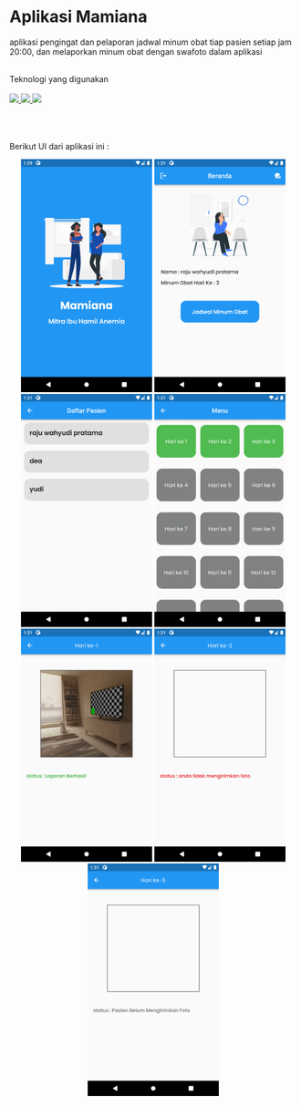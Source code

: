 # Aplikasi Mamiana

aplikasi pengingat dan pelaporan jadwal minum obat tiap pasien setiap jam 20:00, dan melaporkan minum obat dengan swafoto dalam aplikasi

<br>
Teknologi yang digunakan
<br>
<br>
<a href="https://dart.dev/">
    <img src="https://skillicons.dev/icons?i=dart" width=50"/>
  </a>
  
  <a href="https://dart.dev/">
    <img src="https://skillicons.dev/icons?i=flutter" width=50"/>
  </a>
  
  <a href="https://dart.dev/">
    <img src="https://skillicons.dev/icons?i=firebase" width=50"/>
  </a>
  
<br>
<br>
<br>
<br>


Berikut UI dari aplikasi ini : 

<div align = center>
<img src="https://github.com/rajuwahyudii/mamiana-flutter/blob/main/Screenshot_1665037753.png" width="230">
<img src="https://github.com/rajuwahyudii/mamiana-flutter/blob/main/Screenshot_1665037868.png" width="230">
<img src="https://github.com/rajuwahyudii/mamiana-flutter/blob/main/Screenshot_1665037875.png" width="230">
<img src="https://github.com/rajuwahyudii/mamiana-flutter/blob/main/Screenshot_1665037885.png" width="230">
<img src="https://github.com/rajuwahyudii/mamiana-flutter/blob/main/Screenshot_1665037889.png" width="230">
<img src="https://github.com/rajuwahyudii/mamiana-flutter/blob/main/Screenshot_1665037895.png" width="230">
<img src="https://github.com/rajuwahyudii/mamiana-flutter/blob/main/Screenshot_1665037902.png" width="230">
</div>
